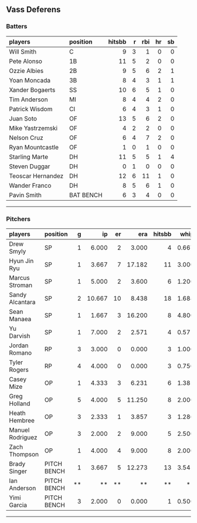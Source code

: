 ## Vass Deferens

### Batters

 
|players           |position  | hitsbb|  r| rbi| hr| sb| 
|:-----------------|:---------|------:|--:|---:|--:|--:| 
|Will Smith        |C         |      9|  3|   1|  0|  0| 
|Pete Alonso       |1B        |     11|  5|   2|  0|  0| 
|Ozzie Albies      |2B        |      9|  5|   6|  2|  1| 
|Yoan Moncada      |3B        |      8|  4|   3|  1|  1| 
|Xander Bogaerts   |SS        |     10|  6|   5|  1|  0| 
|Tim Anderson      |MI        |      8|  4|   4|  2|  0| 
|Patrick Wisdom    |CI        |      6|  4|   3|  1|  0| 
|Juan Soto         |OF        |     13|  5|   6|  2|  0| 
|Mike Yastrzemski  |OF        |      4|  2|   2|  0|  0| 
|Nelson Cruz       |OF        |      6|  4|   7|  2|  0| 
|Ryan Mountcastle  |OF        |      1|  0|   1|  0|  0| 
|Starling Marte    |DH        |     11|  5|   5|  1|  4| 
|Steven Duggar     |DH        |      0|  1|   0|  0|  0| 
|Teoscar Hernandez |DH        |     12|  6|  11|  1|  0| 
|Wander Franco     |DH        |      8|  5|   6|  1|  0| 
|Pavin Smith       |BAT BENCH |      6|  3|   4|  0|  0| 


* * *

### Pitchers

 
|players          |position    |  g|     ip| er|    era| hitsbb|  whip| so|  w| sv| 
|:----------------|:-----------|--:|------:|--:|------:|------:|-----:|--:|--:|--:| 
|Drew Smyly       |SP          |  1|  6.000|  2|  3.000|      4| 0.667|  7|  1|  0| 
|Hyun Jin Ryu     |SP          |  1|  3.667|  7| 17.182|     11| 3.000|  1|  0|  0| 
|Marcus Stroman   |SP          |  1|  5.000|  2|  3.600|      6| 1.200|  5|  0|  0| 
|Sandy Alcantara  |SP          |  2| 10.667| 10|  8.438|     18| 1.688|  8|  1|  0| 
|Sean Manaea      |SP          |  1|  1.667|  3| 16.200|      8| 4.800|  2|  0|  0| 
|Yu Darvish       |SP          |  1|  7.000|  2|  2.571|      4| 0.571| 12|  0|  0| 
|Jordan Romano    |RP          |  3|  3.000|  0|  0.000|      3| 1.000|  6|  1|  1| 
|Tyler Rogers     |RP          |  4|  4.000|  0|  0.000|      3| 0.750|  1|  1|  0| 
|Casey Mize       |OP          |  1|  4.333|  3|  6.231|      6| 1.385|  4|  0|  0| 
|Greg Holland     |OP          |  5|  4.000|  5| 11.250|      8| 2.000|  2|  0|  0| 
|Heath Hembree    |OP          |  3|  2.333|  1|  3.857|      3| 1.286|  3|  0|  0| 
|Manuel Rodriguez |OP          |  3|  2.000|  2|  9.000|      5| 2.500|  1|  0|  0| 
|Zach Thompson    |OP          |  1|  4.000|  4|  9.000|      8| 2.000|  2|  0|  0| 
|Brady Singer     |PITCH BENCH |  1|  3.667|  5| 12.273|     13| 3.545|  2|  0|  0| 
|Ian Anderson     |PITCH BENCH | **|     **| **|     **|     **|    **| **| **| **| 
|Yimi Garcia      |PITCH BENCH |  3|  2.000|  0|  0.000|      1| 0.500|  4|  0|  0| 


* * *


